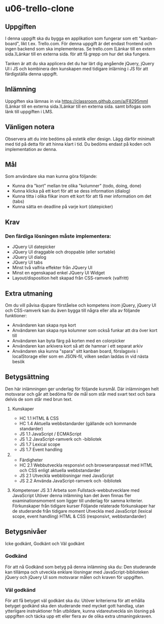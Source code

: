 # u06-trello-clone

## Uppgiften

I denna uppgift ska du bygga en applikation som fungerar som ett "kanban-board", likt t.ex. Trello.com. För denna uppgift är det endast frontend och ingen backend som ska implementeras.
Se trello.com (Länkar till en extern sida.)Länkar till en externa sida. för att få grepp om hur det ska fungera.

Tanken är att du ska applicera det du har lärt dig angående jQuery, jQuery UI i JS och kombinera den kunskapen med tidigare inlärning i JS för att färdigställa denna uppgift.


## Inlämning

Uppgiften ska lämnas in via https://classroom.github.com/a/F8295mmI (Länkar till en externa sida.)Länkar till en externa sida. samt bifogas som länk till uppgiften i LMS.


## Vänligen notera

Observera att du inte bedöms på estetik eller design. Lägg därför minimalt med tid på detta för att hinna klart i tid. Du bedöms endast på koden och implementation av denna.


## Mål

Som användare ska man kunna göra följande:

- Kunna dra "kort" mellan tre olika "kolumner" (todo, doing, done)
- Kunna klicka på ett kort för att se dess information (dialog)
- Kunna titta i olika flikar inom ett kort för att få mer information om det (tabs)
- Kunna sätta en deadline på varje kort (datepicker)

## Krav

### Den färdiga lösningen måste implementera:

- JQuery UI datepicker
- JQuery UI draggable och droppable (eller sortable)
- JQuery UI dialog
- JQuery UI tabs
- Minst två valfria effekter från JQuery UI
- Minst en egenskapad enkel JQuery UI Widget
- Layout/disposition helt skapad från CSS-ramverk (valfritt)


## Extra utmaning

Om du vill påvisa djupare förståelse och kompetens inom jQuery, jQuery UI och CSS-ramverk kan du även bygga till några eller alla av följande funktioner:

- Användaren kan skapa nya kort
- Användaren kan skapa nya kolumner som också funkar att dra över kort till
- Användaren kan byta färg på korten med en colorpicker
- Användaren kan arkivera kort så att de hamnar i ett separat arkiv
- Användaren ska kunna "spara" sitt kanban board, förslagsvis i localStorage eller som en JSON-fil, vilken sedan laddas in vid nästa besök


## Betygsättning

Den här inlämningen ger underlag för följande kursmål. Där inlämningen helt motsvarar och går att bedöma för de mål som står med svart text och bara delvis de som står med brun text.

1. Kunskaper
   - HC 1.1 HTML & CSS
   - HC 1.4 Aktuella webbstandarder (gällande och kommande standarder)
   - JS 1.1 JavaScript / ECMAScript
   - JS 1.2 JavaScript-ramverk och -bibliotek
   - JS 1.7 Lexical scope
   - JS 1.7 Event handling

2. - Färdigheter
   - HC 2.1 Webbutveckla responsivt och browseranpassat med HTML och CSS enligt aktuella webbstandarder
   - JS 2.1 Utveckla webblösningar med JavaScript
   - JS 2.2 Använda JavaScript-ramverk och -bibliotek

3. Kompetenser
   JS 3.1 Arbeta som Fullstack-webbutvecklare med JavaScript
   Utöver denna inlämning kan det även finnas fler examinationsmoment som ligger till underlag för samma kriterier.
   Förkunskaper från tidigare kurser
   Följande relaterade förkunskaper har de studerande från tidigare moment
   Utveckla med JavaScript (lexical scope, event handling)
   HTML & CSS (responsivt, webbstandarder)

## Betygsnivåer

Icke godkänt, Godkänt och Väl godkänt


### Godkänd

För att nå Godkänd som betyg på denna inlämning ska du:
Den studerande kan tillämpa och utveckla enklare lösningar med JavaScript-biblioteken jQuery och jQuery UI som motsvarar målen och kraven för uppgiften.


### Väl godkänd

För att få betyget väl godkänt ska du:
Utöver kriterierna för att erhålla betyget godkänd ska den studerande med mycket gott handlag, utan ytterligare instruktioner från utbildare, kunna vidareutveckla sin lösning på uppgiften och täcka upp ett eller flera av de olika extra utmaningskraven.
